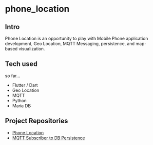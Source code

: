 # phone_location

## Intro 
Phone Location is an opportunity to play with Mobile Phone application development, Geo Location, MQTT Messaging, persistence, and map-based visualization.

## Tech used 
so far...
* Flutter / Dart
* Geo Location
* MQTT
* Python
* Maria DB


## Project Repositories

* [Phone Location](https://github.com/dbh/phone_location)
* [MQTT Subscriber to DB Persistence](https://github.com/dbh/phone_location_sub_py)
